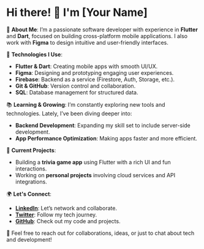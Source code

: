 # Hi there! 👋 I'm [Your Name]

🎯 **About Me**:
I’m a passionate software developer with experience in **Flutter** and **Dart**, focused on building cross-platform mobile applications. I also work with **Figma** to design intuitive and user-friendly interfaces.

🔧 **Technologies I Use**:
- **Flutter & Dart**: Creating mobile apps with smooth UI/UX.
- **Figma**: Designing and prototyping engaging user experiences.
- **Firebase**: Backend as a service (Firestore, Auth, Storage, etc.).
- **Git & GitHub**: Version control and collaboration.
- **SQL**: Database management for structured data.

📚 **Learning & Growing**:
I’m constantly exploring new tools and technologies. Lately, I’ve been diving deeper into:
- **Backend Development**: Expanding my skill set to include server-side development.
- **App Performance Optimization**: Making apps faster and more efficient.

🌱 **Current Projects**:
- Building a **trivia game app** using Flutter with a rich UI and fun interactions.
- Working on **personal projects** involving cloud services and API integrations.

🌍 **Let's Connect**:
- **[LinkedIn](https://linkedin.com/in/your-link)**: Let’s network and collaborate.
- **[Twitter](https://twitter.com/your-handle)**: Follow my tech journey.
- **[GitHub](https://github.com/your-username)**: Check out my code and projects.

💬 Feel free to reach out for collaborations, ideas, or just to chat about tech and development!
